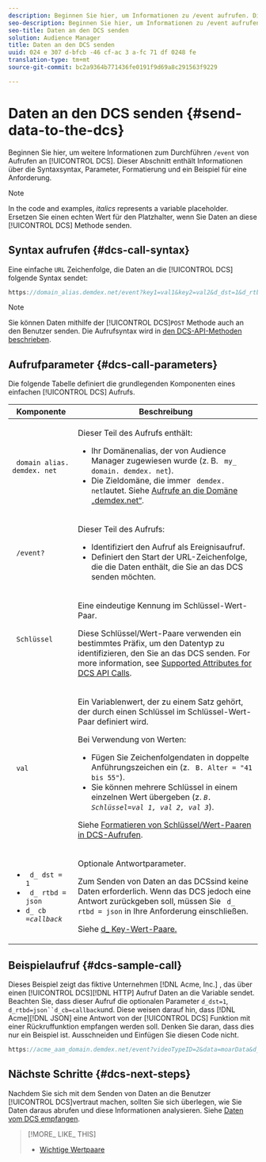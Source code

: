 ```yaml
---
description: Beginnen Sie hier, um Informationen zu /event aufrufen. Dieser Abschnitt enthält Informationen über die Syntaxsyntax, Parameter, Formatierung und ein Beispiel für eine Anforderung.
seo-description: Beginnen Sie hier, um Informationen zu /event aufrufen. Dieser Abschnitt enthält Informationen über die Syntaxsyntax, Parameter, Formatierung und ein Beispiel für eine Anforderung.
seo-title: Daten an den DCS senden
solution: Audience Manager
title: Daten an den DCS senden
uuid: 024 e 307 d-bfcb -46 cf-ac 3 a-fc 71 df 0248 fe
translation-type: tm+mt
source-git-commit: bc2a9364b771436fe0191f9d69a8c291563f9229

---
```



# Daten an den DCS senden {#send-data-to-the-dcs}

Beginnen Sie hier, um weitere Informationen zum Durchführen `/event` von Aufrufen an [!UICONTROL DCS]. Dieser Abschnitt enthält Informationen über die Syntaxsyntax, Parameter, Formatierung und ein Beispiel für eine Anforderung.

>[!NOTE]
>
>In the code and examples, *italics* represents a variable placeholder. Ersetzen Sie einen echten Wert für den Platzhalter, wenn Sie Daten an diese [!UICONTROL DCS] Methode senden.

## Syntax aufrufen {#dcs-call-syntax}

Eine einfache `URL` Zeichenfolge, die Daten an die [!UICONTROL DCS] folgende Syntax sendet:

```js
https://domain_alias.demdex.net/event?key1=val1&key2=val2&d_dst=1&d_rtbd=json&d_cb=callback
```

>[!NOTE]
>
>Sie können Daten mithilfe der [!UICONTROL DCS]`POST` Methode auch an den Benutzer senden. Die Aufrufsyntax wird in [den DCS-API-Methoden beschrieben](../../../api/dcs-intro/dcs-api-reference/dcs-api-methods.md).

## Aufrufparameter {#dcs-call-parameters}

Die folgende Tabelle definiert die grundlegenden Komponenten eines einfachen [!UICONTROL DCS] Aufrufs.

<table id="table_5F6A5B324EB848168543386516FBF384"> 
 <thead> 
  <tr> 
   <th colname="col1" class="entry"> Komponente </th> 
   <th colname="col2" class="entry"> Beschreibung </th> 
  </tr> 
 </thead>
 <tbody> 
  <tr> 
   <td colname="col1"> <p> <code> domain alias. demdex. net</code> </p> </td> 
   <td colname="col2"> <p>Dieser Teil des Aufrufs enthält: </p> <p> 
     <ul id="ul_3EDA9C7BA6794D06BCB07A75A9BD2372"> 
      <li id="li_74624CA78D6F4536A8164AE1FA1DECB9">Ihr Domänenalias, der von <span class="keyword"> Audience Manager zugewiesen wurde</span> (z. B. <code> my_ domain. demdex. net</code>). </li> 
      <li id="li_08ABE91CA247403AA480B3FB4BEF83BA">Die Zieldomäne, die immer <code> demdex. net</code>lautet. Siehe <a href="../../../reference/demdex-calls.md">Aufrufe an die Domäne „demdex.net“</a>. </li> 
     </ul> </p> </td> 
  </tr> 
  <tr> 
   <td colname="col1"> <p> <code> /event?</code> </p> </td> 
   <td colname="col2"> <p>Dieser Teil des Aufrufs: </p> <p> 
     <ul id="ul_6332444A305A4F12A7CBE471CA508516"> 
      <li id="li_1C5C111B2B0E4621B3FC0C20D6516041">Identifiziert den Aufruf als Ereignisaufruf. </li> 
      <li id="li_DBCE9B1C70604A629ECD7AC0A9052198">Definiert den Start der URL-Zeichenfolge, die die Daten enthält, die Sie an das <span class="wintitle"> DCS senden möchten</span>. </li> 
     </ul> </p> </td> 
  </tr> 
  <tr> 
   <td colname="col1"> <p> <code> Schlüssel</code> </p> </td> 
   <td colname="col2"> <p>Eine eindeutige Kennung im Schlüssel-Wert-Paar. </p> <p>Diese Schlüssel/Wert-Paare verwenden ein bestimmtes Präfix, um den Datentyp zu identifizieren, den Sie an das <span class="wintitle"> DCS senden</span>. For more information, see <a href="../../../api/dcs-intro/dcs-api-reference/dcs-keys.md"> Supported Attributes for DCS API Calls</a>. </p> </td> 
  </tr> 
  <tr> 
   <td colname="col1"> <p> <code> val</code> </p> </td> 
   <td colname="col2"> <p>Ein Variablenwert, der zu einem Satz gehört, der durch einen Schlüssel im Schlüssel-Wert-Paar definiert wird. </p> <p>Bei Verwendung von Werten: </p> <p> 
     <ul id="ul_624DC78759F74AD8920220058E54E083"> 
      <li id="li_091E5B4820EC4A93B775433E428E74AB">Fügen Sie Zeichenfolgendaten in doppelte Anführungszeichen ein (z. <code> B. Alter = "41 bis 55"</code>). </li> 
      <li id="li_C558E3BA6EE34413BBBB962D4CD0D10E">Sie können mehrere Schlüssel in einem einzelnen Wert übergeben (z. <i><code>B. Schlüssel</i>=<i>val 1, val 2, val 3</i></code></i>). </i></li> 
     </ul> </p> <p>Siehe <a href="../../../api/dcs-intro/dcs-api-reference/dcs-key-format.md"> Formatieren von Schlüssel/Wert-Paaren in DCS-Aufrufen</a>. </p> </td>
  </tr> 
  <tr> 
   <td colname="col1"> <p> 
     <ul id="ul_36E2C1A0538D4D2C94DFC1335720A524"> 
      <li id="li_8902EED431CE4F0189A94868FA52DB1F"> <code> d_ dst = 1</code> </li> 
      <li id="li_4B6B29499D444E31808DE0A9AA0442D0"> <code> d_ rtbd = json</code> </li> 
      <li id="li_3430CD0438604B83BE6437E6EC480816"> <code>d_ cb =<i>callback</i></code> </li>
     </ul> </p> </td> 
   <td colname="col2"> <p>Optionale Antwortparameter. </p> <p> Zum Senden von Daten an das <span class="wintitle"> DCS</span>sind keine Daten erforderlich. Wenn das <span class="wintitle"> DCS</span> jedoch eine Antwort zurückgeben soll, müssen Sie <code> d_ rtbd = json</code> in Ihre Anforderung einschließen. </p> <p>Siehe <a href="../../../api/dcs-intro/dcs-api-reference/dcs-keys.md#d-attributes"> d_ Key-Wert-Paare.</a> </p> </td> 
  </tr>
 </tbody>
</table>

## Beispielaufruf {#dcs-sample-call}

Dieses Beispiel zeigt das fiktive Unternehmen [!DNL Acme, Inc.] , das über einen [!UICONTROL DCS][!DNL HTTP] Aufruf Daten an die Variable sendet. Beachten Sie, dass dieser Aufruf die optionalen Parameter `d_dst=1`, `d_rtbd=json``d_cb=callback`und. Diese weisen darauf hin, dass [!DNL Acme][!DNL JSON] eine Antwort von der [!UICONTROL DCS] Funktion mit einer Rückruffunktion empfangen werden soll. Denken Sie daran, dass dies nur ein Beispiel ist. Ausschneiden und Einfügen Sie diesen Code nicht.

```js
https://acme_aam_domain.demdex.net/event?videoTypeID=2&data=moarData&d_dst=1&d_rtbd=json&d_cb=acme_callback
```
## Nächste Schritte {#dcs-next-steps}

Nachdem Sie sich mit dem Senden von Daten an die Benutzer [!UICONTROL DCS]vertraut machen, sollten Sie sich überlegen, wie Sie Daten daraus abrufen und diese Informationen analysieren. Siehe [Daten vom DCS empfangen](../../../api/dcs-intro/dcs-event-calls/dcs-url-receive.md).

>[!MORE_ LIKE_ THIS]
>
>* [Wichtige Wertpaare](../../../reference/key-value-pairs-explained.md)

